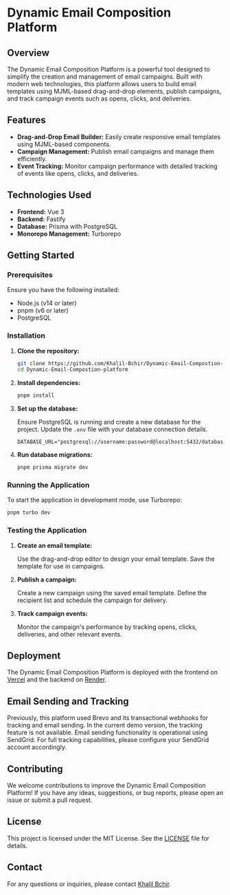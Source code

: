 # Dynamic Email Composition Platform

## Overview

The Dynamic Email Composition Platform is a powerful tool designed to simplify the creation and management of email campaigns. Built with modern web technologies, this platform allows users to build email templates using MJML-based drag-and-drop elements, publish campaigns, and track campaign events such as opens, clicks, and deliveries.

## Features

- **Drag-and-Drop Email Builder:** Easily create responsive email templates using MJML-based components.
- **Campaign Management:** Publish email campaigns and manage them efficiently.
- **Event Tracking:** Monitor campaign performance with detailed tracking of events like opens, clicks, and deliveries.

## Technologies Used

- **Frontend:** Vue 3
- **Backend:** Fastify
- **Database:** Prisma with PostgreSQL
- **Monorepo Management:** Turborepo

## Getting Started

### Prerequisites

Ensure you have the following installed:

- Node.js (v14 or later)
- pnpm (v6 or later)
- PostgreSQL

### Installation

1. **Clone the repository:**

   ```bash
   git clone https://github.com/Khalil-Bchir/Dynamic-Email-Compostion-platform.git
   cd Dynamic-Email-Compostion-platform
   ```

2. **Install dependencies:**

   ```bash
   pnpm install
   ```

3. **Set up the database:**

   Ensure PostgreSQL is running and create a new database for the project. Update the `.env` file with your database connection details.

   ```env
   DATABASE_URL="postgresql://username:password@localhost:5432/database_name"
   ```

4. **Run database migrations:**

   ```bash
   pnpm prisma migrate dev
   ```

### Running the Application

To start the application in development mode, use Turborepo:

```bash
pnpm turbo dev
```

### Testing the Application

1. **Create an email template:**

   Use the drag-and-drop editor to design your email template. Save the template for use in campaigns.

2. **Publish a campaign:**

   Create a new campaign using the saved email template. Define the recipient list and schedule the campaign for delivery.

3. **Track campaign events:**

   Monitor the campaign's performance by tracking opens, clicks, deliveries, and other relevant events.

## Deployment

The Dynamic Email Composition Platform is deployed with the frontend on [Vercel](https://dynamic-email-compostion-platform-app.vercel.app) and the backend on [Render](https://render.com).

## Email Sending and Tracking

Previously, this platform used Brevo and its transactional webhooks for tracking and email sending. In the current demo version, the tracking feature is not available. Email sending functionality is operational using SendGrid. For full tracking capabilities, please configure your SendGrid account accordingly.

## Contributing

We welcome contributions to improve the Dynamic Email Composition Platform! If you have any ideas, suggestions, or bug reports, please open an issue or submit a pull request.

## License

This project is licensed under the MIT License. See the [LICENSE](LICENSE) file for details.

## Contact

For any questions or inquiries, please contact [Khalil Bchir](https://github.com/Khalil-Bchir).